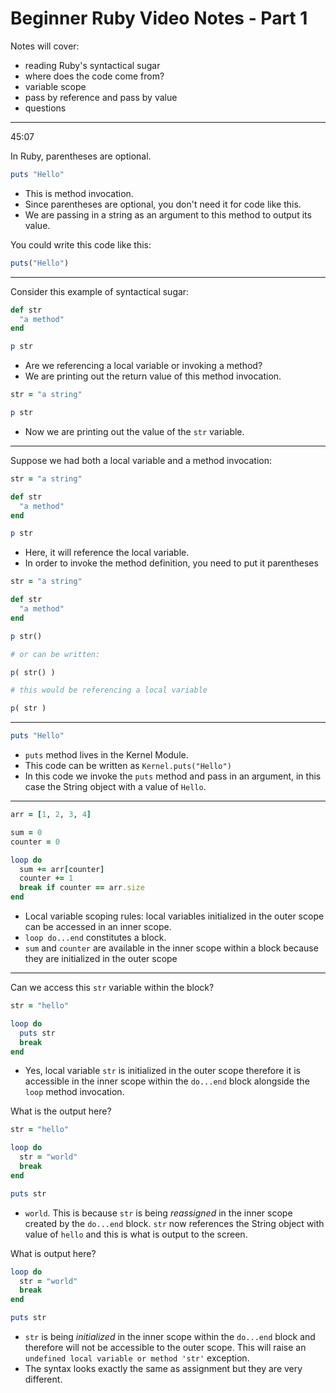 # Beginner Ruby Video Notes - Part 1

Notes will cover: 

- reading Ruby's syntactical sugar
- where does the code come from?
- variable scope
- pass by reference and pass by value
- questions

***

45:07

In Ruby, parentheses are optional.

```ruby
puts "Hello"
```

- This is method invocation.
- Since parentheses are optional, you don't need it for code like this.
- We are passing in a string as an argument to this method to output its value.

You could write this code like this: 

```ruby
puts("Hello")
```

***

Consider this example of syntactical sugar: 

```ruby
def str
  "a method"
end

p str
```

- Are we referencing a local variable or invoking a method?
- We are printing out the return value of this method invocation.

```ruby
str = "a string"

p str
```

- Now we are printing out the value of the `str` variable.

***

Suppose we had both a local variable and a method invocation: 

```ruby
str = "a string"

def str
  "a method"
end

p str
```

- Here, it will reference the local variable. 
- In order to invoke the method definition, you need to put it parentheses

```ruby
str = "a string"

def str
  "a method"
end

p str()

# or can be written:

p( str() )

# this would be referencing a local variable

p( str )
```

***

```ruby
puts "Hello"
```

- `puts` method lives in the Kernel Module. 
- This code can be written as `Kernel.puts("Hello")`
- In this code we invoke the `puts` method and pass in an argument, in this case the String object with a value of `Hello`.

***

```ruby
arr = [1, 2, 3, 4]

sum = 0
counter = 0

loop do 
  sum += arr[counter]
  counter += 1
  break if counter == arr.size
end
```

- Local variable scoping rules: local variables initialized in the outer scope can be accessed in an inner scope. 
- `loop do...end` constitutes a block. 
- `sum` and `counter` are available in the inner scope within a block because they are initialized in the outer scope

***

Can we access this `str` variable within the block?

```ruby
str = "hello"

loop do 
  puts str
  break
end
```

- Yes, local variable `str` is initialized in the outer scope therefore it is accessible in the inner scope within the `do...end` block alongside the `loop` method invocation.

What is the output here?

```ruby
str = "hello"

loop do 
  str = "world"
  break
end

puts str
```

- `world`. This is because `str` is being *reassigned* in the inner scope created by the `do...end` block. `str` now references the String object with value of `hello` and this is what is output to the screen.

What is output here?

```ruby
loop do 
  str = "world"
  break
end

puts str
```

- `str` is being *initialized* in the inner scope within the `do...end` block and therefore will not be accessible to the outer scope. This will raise an `undefined local variable or method 'str'` exception.
- The syntax looks exactly the same as assignment but they are very different.